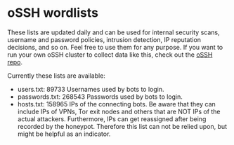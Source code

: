 # oSSH wordlists
These lists are updated daily and can be used for internal security scans, username and password policies, intrusion detection, IP reputation decisions, and so on. Feel free to use them for any purpose. If you want to run your own oSSH cluster to collect data like this, check out the [oSSH repo](https://github.com/toxyl/ossh).  

Currently these lists are available:  
- users.txt: 89733                                                                                                                                                                                                                                                                                                                                                                                                                                                                                                  Usernames used by bots to login. 
- passwords.txt: 268543                                                                                                                                                                                                                                                                                                                                                                                                                                                                                                  Passwords used by bots to login. 
- hosts.txt: 158965                                                                                                                                                                                                                                                                                                                                                                                                                                                                                                  IPs of the connecting bots. Be aware that they can include IPs of VPNs, Tor exit nodes and others that are NOT IPs of the actual attackers. Furthermore, IPs can get reassigned after being recorded by the honeypot. Therefore this list can not be relied upon, but might be helpful as an indicator.
